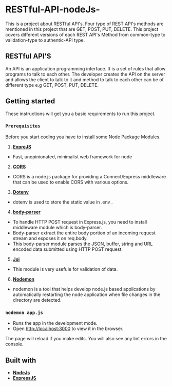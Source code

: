 # RESTful-API-nodeJs-

This is a project about RESTful API's. Four type of REST API's methods are mentioned in this project that are GET, POST, PUT, DELETE. This project covers different versions of each REST API's Method from common-type to validation-type to authentic-API type. 

## RESTful API'S

An API is an application programming interface. It is a set of rules that allow programs to talk to each other. The developer creates the API on the server and allows the client to talk to it and method to talk to each other can be of different type e.g GET, POST, PUT, DELETE.

## Getting started
These instructions will get you a basic requirements to run this project.

### `Prerequisites`
Before you start coding you have to install some Node Package Modules.
1. [**ExpreJS**](https://expressjs.com/) 
  - Fast, unopinionated, minimalist web framework for node
2. [**CORS**](https://www.npmjs.com/package/cors) 
  - CORS is a node.js package for providing a Connect/Express middleware that can be used to enable CORS with various options.
3. [**Dotenv**](https://www.npmjs.com/package/dotenv)
  - dotenv is used to store the static value in .env .
4. [**body-parser**](https://www.npmjs.com/package/body-parser)
  - To handle HTTP POST request in Express.js, you need to install middleware module  which is body-parser.
  - Body-parser extract the entire body portion of an incoming request stream and exposes it on req.body.
  - This body-parser module parses the JSON, buffer, string and URL encoded data submitted using HTTP POST request.
5. [**Joi**](https://www.npmjs.com/package/@hapi/joi)
  - This module is very usefule for validation of data.
6. [**Nodemon**](https://www.npmjs.com/package/nodemon)
  - nodemon is a tool that helps develop node.js based applications by automatically restarting the node application when file changes in the directory are detected.
  
### `nodemon app.js`
  - Runs the app in the development mode.
  - Open [http://localhost:3000](http://localhost:3000) to view it in the browser.

The page will reload if you make edits.
You will also see any lint errors in the console.

## Built with
- [**NodeJs**](https://nodejs.org/en/docs/)
- [**ExpressJS**](https://expressjs.com/)
